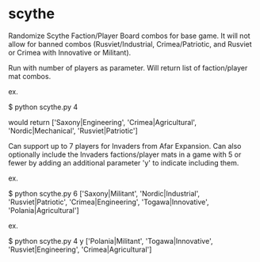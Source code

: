 # scythe
Randomize Scythe Faction/Player Board combos for base game. 
It will not allow for banned combos (Rusviet/Industrial, Crimea/Patriotic, and Rusviet or Crimea with Innovative or Militant).

Run with number of players as parameter. Will return list of faction/player mat combos.

ex. 

$ python scythe.py 4

would return
['Saxony|Engineering', 'Crimea|Agricultural', 'Nordic|Mechanical', 'Rusviet|Patriotic']

Can support up to 7 players for Invaders from Afar Expansion. Can also optionally include the Invaders factions/player mats in a game with 5 or fewer by adding an additional parameter 'y' to indicate including them.

ex. 

$ python scythe.py 6
['Saxony|Militant', 'Nordic|Industrial', 'Rusviet|Patriotic', 'Crimea|Engineering', 'Togawa|Innovative', 'Polania|Agricultural']

ex. 

$ python scythe.py 4 y
['Polania|Militant', 'Togawa|Innovative', 'Rusviet|Engineering', 'Crimea|Agricultural']
